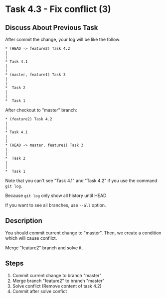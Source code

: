 # Task 4.3 - Fix conflict (3)

## Discuss About Previous Task

After commit the change, your log will be like the follow:

```
* (HEAD -> feature2) Task 4.2
|
|
* Task 4.1
|
|
* (master, feature1) Task 3
|
|
*  Task 2
|
|
*  Task 1
```

After checkout to "master" branch:

```
* (feature2) Task 4.2
|
|
* Task 4.1
|
|
* (HEAD -> master, feature1) Task 3
|
|
*  Task 2
|
|
*  Task 1
```

Note that you can't see "Task 4.1" and "Task 4.2" if you use the command `git log`.

Because `git log` only show all history until HEAD

If you want to see all branches, use `--all` option.

## Description

You should commit current change to "master". Then, we create a condition which will cause confilct.

Merge "feature2" branch and solve it.

## Steps

1. Commit current change to branch "master"
2. Merge branch "feature2" to branch "master"
3. Solve conflict (Remove content of task 4.2)
4. Commit after solve confict
